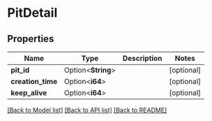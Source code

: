 # PitDetail

## Properties

Name | Type | Description | Notes
------------ | ------------- | ------------- | -------------
**pit_id** | Option<**String**> |  | [optional]
**creation_time** | Option<**i64**> |  | [optional]
**keep_alive** | Option<**i64**> |  | [optional]

[[Back to Model list]](../README.md#documentation-for-models) [[Back to API list]](../README.md#documentation-for-api-endpoints) [[Back to README]](../README.md)


